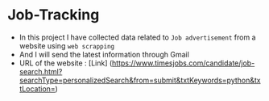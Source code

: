 # Job-Tracking

- In this project I have collected data related to `Job advertisement` from a website using `web scrapping `
- And I will send the latest information through Gmail
- URL of the website : [Link] (https://www.timesjobs.com/candidate/job-search.html?searchType=personalizedSearch&from=submit&txtKeywords=python&txtLocation=) 

